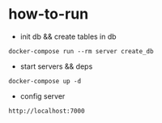 # **how-to-run**

* init db && create tables in db

```code
docker-compose run --rm server create_db
```

* start servers && deps

```code
docker-compose up -d
```

* config server

```code
http://localhost:7000
```

